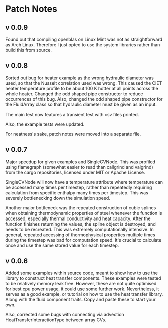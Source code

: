 
# Patch Notes 

## v 0.0.9

Found out that compiling openblas on Linux Mint was not as straightforward 
as Arch Linux. Therefore I just opted to use the system libraries rather 
than build this from source. 

## v 0.0.8

Sorted out bug for heater example as the wrong hydraulic diameter 
was used, so that the Nusselt correlation used was wrong. This caused 
the CIET heater temperature profile to be about 100 K hotter at all 
points across the whole heater. Changed the odd shaped pipe constructor 
to reduce occurrences of this bug. Also, changed 
the odd shaped pipe constructor for the FluidArray class so that 
hydraulic diameter must be given as an input. 

The main test now features a transient test with csv files printed.

Also, the example tests were updated. 

For neatness's sake, patch notes were moved into a separate file.

## v 0.0.7

Major speedup for given examples and SingleCVNode. This was profiled 
using flamegraph (somewhat easier to read than callgrind and 
valgrind) from the cargo repositories, licensed under MIT
or Apache License. 

SingleCVNode will 
now have a temperature attribute where temperature can be 
accessed many times per timestep, rather than repeatedly requiring 
calculation from specific enthalpy many times per timestep. This 
was severely bottlenecking down the simulation speed.

Another major bottleneck was the repeated construction of cubic splines 
when obtaining thermodynamic properties of steel whenever the 
function is accessed, especially thermal conductivity and 
heat capacity. After the function finishes returning the values,
the spline object is destroyed, and needs to be recreated. This 
was extremely computationally intensive. In general, repeated 
accessing of thermophysical properties multiple times during the 
timestep was bad for computation speed. It's crucial to calculate 
once and use the same stored value for each timestep.

## v 0.0.6 

Added some examples within source code, meant to show how 
to use the library to construct heat transfer components. 
These examples were tested to be relatively memory leak free. 
However, these are not quite optimised for best cpu power usage,
it could use some further work. Nevertheless, it serves as a good 
example, or tutorial on how to use the heat transfer library.
Along with the fluid component traits.
Copy and paste these to start your own. 

Also, corrected some bugs with connecting via advection 
HeatTransferInteractionType between array CVs.
